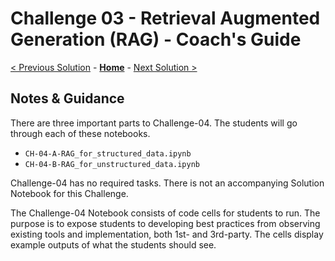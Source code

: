 # Challenge 03 - Retrieval Augmented Generation (RAG) - Coach's Guide 

[< Previous Solution](./Solution-03.md) - **[Home](./README.md)** - [Next Solution >](./Solution-05.md)

## Notes & Guidance

There are three important parts to Challenge-04. The students will go through each of these notebooks. 
- `CH-04-A-RAG_for_structured_data.ipynb`
- `CH-04-B-RAG_for_unstructured_data.ipynb`

Challenge-04 has no required tasks. There is not an accompanying Solution Notebook for this Challenge.

The Challenge-04 Notebook consists of code cells for students to run. The purpose is to expose students to developing best practices from observing existing tools and implementation, both 1st- and 3rd-party. The cells display example outputs of what the students should see. 

